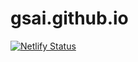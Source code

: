 # gsai.github.io

[![Netlify Status](https://api.netlify.com/api/v1/badges/8c055132-a1bd-456d-8f11-e1dfaa067806/deploy-status)](https://app.netlify.com/sites/ghatakgsai/deploys)